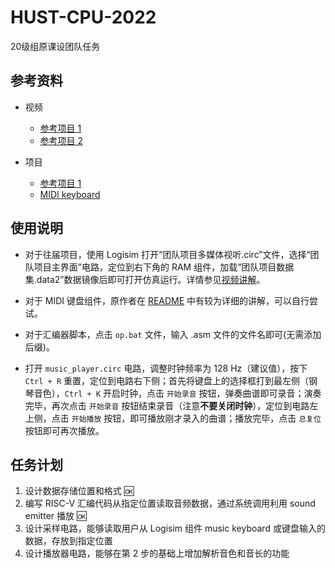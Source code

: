 # HUST-CPU-2022

20级组原课设团队任务

## 参考资料

- 视频
  - [参考项目 1](https://www.bilibili.com/video/BV1iy4y1s7fG/?spm_id_from=333.337.search-card.all.click&vd_source=7b62d8645e33caecde1b6dc6e75c4bda)
  - [参考项目 2](https://www.bilibili.com/video/BV1W54y1i7oL/?vd_source=7b62d8645e33caecde1b6dc6e75c4bda)

- 项目
  - [参考项目 1](https://github.com/lrg11/hust_computer_organization)
  - [MIDI keyboard](https://github.com/mrmcsoftware/MIDIkeyboard)

## 使用说明

- 对于往届项目，使用 Logisim 打开“团队项目多媒体视听.circ”文件，选择“团队项目主界面”电路，定位到右下角的 RAM 组件，加载“团队项目数据集.data2”数据镜像后即可打开仿真运行。详情参见[视频讲解](https://www.bilibili.com/video/BV1iy4y1s7fG/?spm_id_from=333.337.search-card.all.click&vd_source=7b62d8645e33caecde1b6dc6e75c4bda)。

- 对于 MIDI 键盘组件，原作者在 [README](Reference\MIDIkeyboard-master\README.md) 中有较为详细的讲解，可以自行尝试。

- 对于汇编器脚本，点击 `op.bat` 文件，输入 .asm 文件的文件名即可(无需添加后缀)。

- 打开 `music_player.circ` 电路，调整时钟频率为 128 Hz（建议值），按下 `Ctrl + R` 重置，定位到电路右下侧；首先将键盘上的选择框打到最左侧（钢琴音色），`Ctrl + K` 开启时钟，点击 `开始录音` 按钮，弹奏曲谱即可录音；演奏完毕，再次点击 `开始录音` 按钮结束录音（注意**不要关闭时钟**），定位到电路左上侧，点击 `开始播放` 按钮，即可播放刚才录入的曲谱；播放完毕，点击 `总复位` 按钮即可再次播放。
  
## 任务计划

1. 设计数据存储位置和格式 :ok:
2. 编写 RISC-V 汇编代码从指定位置读取音频数据，通过系统调用利用 sound emitter 播放 :ok:
3. 设计采样电路，能够读取用户从 Logisim 组件 music keyboard 或键盘输入的数据，存放到指定位置
4. 设计播放器电路，能够在第 2 步的基础上增加解析音色和音长的功能
